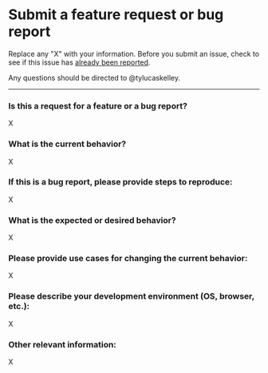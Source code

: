 # Submit a feature request or bug report

Replace any "X" with your information. Before you submit an issue,
check to see if this issue has [already been reported][1].

Any questions should be directed to @tylucaskelley.

---

### Is this a request for a feature or a bug report?

X

### What is the current behavior?

X

### If this is a bug report, please provide steps to reproduce:

X

### What is the expected or desired behavior?

X

### Please provide use cases for changing the current behavior:

X

### Please describe your development environment (OS, browser, etc.):

X

### Other relevant information:

X

[1]: https://github.com/tylucaskelley/setup.sh/issues
